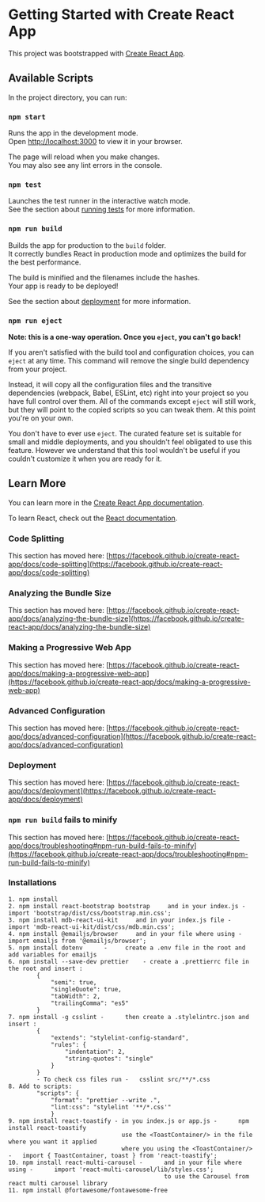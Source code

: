 # Getting Started with Create React App

This project was bootstrapped with [Create React App](https://github.com/facebook/create-react-app).

## Available Scripts

In the project directory, you can run:

### `npm start`

Runs the app in the development mode.\
Open [http://localhost:3000](http://localhost:3000) to view it in your browser.

The page will reload when you make changes.\
You may also see any lint errors in the console.

### `npm test`

Launches the test runner in the interactive watch mode.\
See the section about [running tests](https://facebook.github.io/create-react-app/docs/running-tests) for more information.

### `npm run build`

Builds the app for production to the `build` folder.\
It correctly bundles React in production mode and optimizes the build for the best performance.

The build is minified and the filenames include the hashes.\
Your app is ready to be deployed!

See the section about [deployment](https://facebook.github.io/create-react-app/docs/deployment) for more information.

### `npm run eject`

**Note: this is a one-way operation. Once you `eject`, you can't go back!**

If you aren't satisfied with the build tool and configuration choices, you can `eject` at any time. This command will remove the single build dependency from your project.

Instead, it will copy all the configuration files and the transitive dependencies (webpack, Babel, ESLint, etc) right into your project so you have full control over them. All of the commands except `eject` will still work, but they will point to the copied scripts so you can tweak them. At this point you're on your own.

You don't have to ever use `eject`. The curated feature set is suitable for small and middle deployments, and you shouldn't feel obligated to use this feature. However we understand that this tool wouldn't be useful if you couldn't customize it when you are ready for it.

## Learn More

You can learn more in the [Create React App documentation](https://facebook.github.io/create-react-app/docs/getting-started).

To learn React, check out the [React documentation](https://reactjs.org/).

### Code Splitting

This section has moved here: [https://facebook.github.io/create-react-app/docs/code-splitting](https://facebook.github.io/create-react-app/docs/code-splitting)

### Analyzing the Bundle Size

This section has moved here: [https://facebook.github.io/create-react-app/docs/analyzing-the-bundle-size](https://facebook.github.io/create-react-app/docs/analyzing-the-bundle-size)

### Making a Progressive Web App

This section has moved here: [https://facebook.github.io/create-react-app/docs/making-a-progressive-web-app](https://facebook.github.io/create-react-app/docs/making-a-progressive-web-app)

### Advanced Configuration

This section has moved here: [https://facebook.github.io/create-react-app/docs/advanced-configuration](https://facebook.github.io/create-react-app/docs/advanced-configuration)

### Deployment

This section has moved here: [https://facebook.github.io/create-react-app/docs/deployment](https://facebook.github.io/create-react-app/docs/deployment)

### `npm run build` fails to minify

This section has moved here: [https://facebook.github.io/create-react-app/docs/troubleshooting#npm-run-build-fails-to-minify](https://facebook.github.io/create-react-app/docs/troubleshooting#npm-run-build-fails-to-minify)

### Installations

    1. npm install 
    2. npm install react-bootstrap bootstrap     and in your index.js -     import 'bootstrap/dist/css/bootstrap.min.css';
    3. npm install mdb-react-ui-kit     and in your index.js file -     import 'mdb-react-ui-kit/dist/css/mdb.min.css';
    4. npm install @emailjs/browser     and in your file where using -     import emailjs from '@emailjs/browser';
    5. npm install dotenv      -     create a .env file in the root and add variables for emailjs
    6. npm install --save-dev prettier    - create a .prettierrc file in the root and insert :
            {
                "semi": true,
                "singleQuote": true,
                "tabWidth": 2,
                "trailingComma": "es5"
            }
    7. npm install -g csslint -      then create a .stylelintrc.json and insert :
            {
                "extends": "stylelint-config-standard",
                "rules": {
                    "indentation": 2,
                    "string-quotes": "single"
                }
            }
            - To check css files run -   csslint src/**/*.css
    8. Add to scripts:
            "scripts": {
                "format": "prettier --write .",
                "lint:css": "stylelint '**/*.css'"
                }
    9. npm install react-toastify - in you index.js or app.js -      npm install react-toastify
                                    use the <ToastContainer/> in the file where you want it applied
                                    where you using the <ToastContainer/> -   import { ToastContainer, toast } from 'react-toastify';
    10. npm install react-multi-carousel -      and in your file where using -      import 'react-multi-carousel/lib/styles.css';
                                                to use the Carousel from react multi carousel library
    11. npm install @fortawesome/fontawesome-free






    

 






